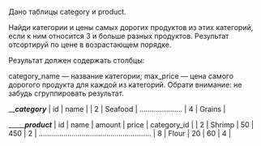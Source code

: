 Дано таблицы category и product.

Найди категории и цены самых дорогих продуктов из этих категорий, если к ним относится 3 и больше разных продуктов. Результат отсортируй по цене в возрастающем порядке.

Результат должен содержать столбцы:

category_name — название категории;
max_price — цена самого дорогого продукта для каждой из категорий.
Обрати внимание: не забудь сгруппировать результат.

_______category_____
| id |    name      |
| 2  | Seafood      |
.....................
| 4  | Grains       |

__________________________product_____________________
| id | name        | amount   | price   | category_id |
| 2  | Shrimp      | 50       | 450     | 2           |
.......................................................
| 8  | Flour       | 20       | 60      | 4           |